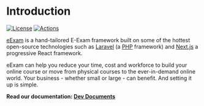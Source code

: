 # Introduction
[![License](https://poser.pugx.org/codenteq/e-exam/license)](https://github.com/codenteq/e-exam/blob/master/LICENSE)
[![Actions](https://github.com/codenteq/e-exam/actions/workflows/laravel.yml/badge.svg)](https://github.com/codenteq/e-exam/actions/workflows/test.yml)

[eExam](https://www.codenteq.com/) is a hand-tailored E-Exam framework built on some of the hottest open-source technologies such as [Laravel](https://laravel.com/) (a [PHP](https://secure.php.net/) framework) and [Next.js](https://nextjs.org/) a progressive React framework.

eExam can help you reduce your time, cost and workforce to build your online course or move from physical courses to the ever-in-demand online world. Your business - whether small or large - can benefit. And setting it up is simple.

**Read our documentation: [Dev Documents](https://github.com/codenteq/e-exam/wiki)**
